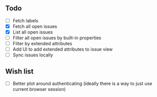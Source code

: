 ## Todo

* [ ] Fetch labels
* [x] Fetch all open issues
* [x] List all open issues
* [ ] Filter all open issues by built-in properties
* [ ] Filter by extended attributes
* [ ] Add UI to add extended attributes to issue view
* [ ] Sync issues locally

## Wish list

* [ ] Better plot around authenticating (ideally there is a way to just use current browser session)
